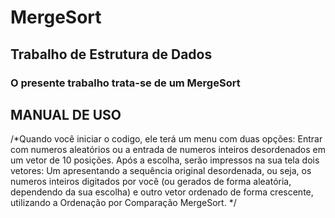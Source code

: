 # MergeSort

## Trabalho de Estrutura de Dados

### O presente trabalho trata-se de um MergeSort

## MANUAL DE USO
/*Quando você iniciar o codigo, ele terá um menu com duas opções: Entrar com numeros aleatórios ou a entrada de numeros inteiros desordenados em um vetor de 10 posições. Após a escolha, serão impressos na sua tela dois vetores: Um apresentando a sequência original desordenada, ou seja, os numeros inteiros digitados por você (ou gerados de forma aleatória, dependendo da sua escolha) e outro vetor ordenado de forma crescente, utilizando a Ordenação por Comparação MergeSort. */
